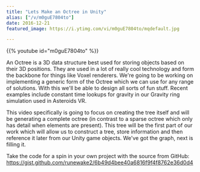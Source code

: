 ```yaml
---
title: "Lets Make an Octree in Unity"
alias: ["/v/m0guE7804to"]
date: 2016-12-21
featured_image: https://i.ytimg.com/vi/m0guE7804to/mqdefault.jpg

---
```


{{% youtube id="m0guE7804to" %}}

An Octree is a 3D data structure best used for storing objects based on their 3D positions. They are used in a lot of really cool technology and form the backbone for things like Voxel renderers. We're going to be working on implementing a generic form of the Octree which we can use for any range of solutions. With this we'll be able to design all sorts of fun stuff. Recent examples include constant time lookups for gravity in our Gravity ring simulation used in Asteroids VR.

This video specifically is going to focus on creating the tree itself and will be generating a complete octree (in contrast to a sparse octree which only has detail when elements are present). This tree will be the first part of our work which will allow us to construct a tree, store information and then reference it later from our Unity game objects. We've got the graph, next is filling it.

Take the code for a spin in your own project with the source from GitHub: https://gist.github.com/runewake2/6b49d4bee40a6816f9f4f8762e36d0d4